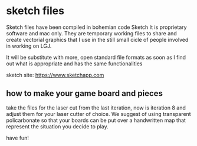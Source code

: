 # sketch files
Sketch files have been compiled in bohemian code Sketch
It is proprietary software and mac only. They are temporary working files to share and create vectorial graphics
that I use in the still small cicle of people involved in working on LGJ.

It will be substitute with more, open standard file formats as soon as I find out what is appropriate and 
has the same functionalities

sketch site: https://www.sketchapp.com

## how to make your game board and pieces

take the files for the laser cut from the last iteration, now is iteration 8 and adjust them for your laser cutter of choice. We suggest of using transparent policarbonate so that your boards can be put over a handwritten map that represent the situation you decide to play.

have fun!
